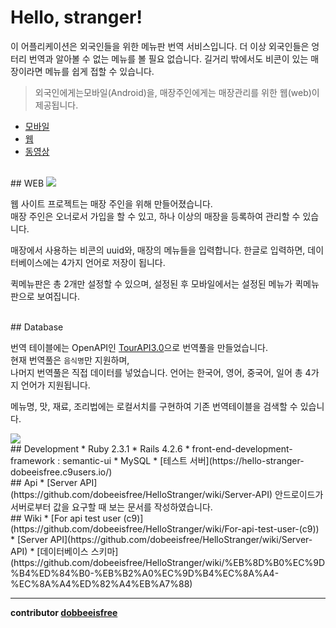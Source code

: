 # Hello, stranger!
이 어플리케이션은 외국인들을 위한 메뉴판 번역 서비스입니다.
더 이상 외국인들은 엉터리 번역과 알아볼 수 없는 메뉴를 볼 필요 없습니다.
길거리 밖에서도 비콘이 있는 매장이라면 메뉴를 쉽게 접할 수 있습니다.

>외국인에게는모바일(Android)을,
매장주인에게는 매장관리를 위한 웹(web)이 제공됩니다.
* [모바일](https://github.com/sejinq/HelloStranger)
* [웹](https://github.com/dobeeisfree/HelloStranger)
* [동영상](https://www.youtube.com/watch?v=7hpoo1Dh_qI)

<br>
## WEB
<img src="http://cfile10.uf.tistory.com/image/21514740584AB7DB199EB4">

웹 사이트 프로젝트는 매장 주인을 위해 만들어졌습니다.  
매장 주인은 오너로서 가입을 할 수 있고,
하나 이상의 매장을 등록하여 관리할 수 있습니다.

매장에서 사용하는 비콘의 uuid와, 매장의 메뉴들을 입력합니다.
한글로 입력하면, 데이터베이스에는 4가지 언어로 저장이 됩니다.

퀵메뉴판은 총 2개만 설정할 수 있으며, 설정된 후
모바일에서는 설정된 메뉴가 퀵메뉴판으로 보여집니다.

<br>
## Database

번역 테이블에는 OpenAPI인 [TourAPI3.0](http://api.visitkorea.or.kr/search/tourTermsList.do)으로 번역풀을 만들었습니다.  
현재 번역풀은 `음식명`만 지원하며,  
나머지 번역풀은 직접 데이터를 넣었습니다.
언어는 한국어, 영어, 중국어, 일어 총 4가지 언어가 지원됩니다.

메뉴명, 맛, 재료, 조리법에는 로컬서치를 구현하여
기존 번역테이블을 검색할 수 있습니다.

<img src="http://cfile22.uf.tistory.com/image/2770014D584AB8E0169E9D">

<br>
## Development
  * Ruby 2.3.1
  * Rails 4.2.6
  * front-end-development-framework : semantic-ui
  * MySQL
  * [테스트 서버](https://hello-stranger-dobeeisfree.c9users.io/)


<br>
## Api
* [Server API](https://github.com/dobeeisfree/HelloStranger/wiki/Server-API)
안드로이드가 서버로부터 값을 요구할 때 보는 문서를 작성하였습니다.

<br>
## Wiki
* [For api test user (c9)](https://github.com/dobeeisfree/HelloStranger/wiki/For-api-test-user-(c9))
* [Server API](https://github.com/dobeeisfree/HelloStranger/wiki/Server-API)
* [데이터베이스 스키마](https://github.com/dobeeisfree/HelloStranger/wiki/%EB%8D%B0%EC%9D%B4%ED%84%B0-%EB%B2%A0%EC%9D%B4%EC%8A%A4-%EC%8A%A4%ED%82%A4%EB%A7%88)

<hr>

__contributor [dobbeeisfree](https://github.com/dobeeisfree)__
